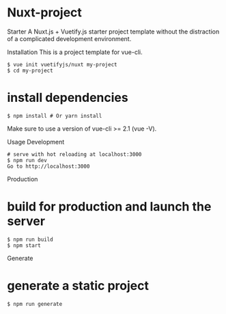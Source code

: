 # Nuxt-project

Starter
A Nuxt.js + Vuetify.js starter project template without the distraction of a complicated development environment.

Installation
This is a project template for vue-cli.
```
$ vue init vuetifyjs/nuxt my-project  
$ cd my-project 
```
# install dependencies
```
$ npm install # Or yarn install

```
Make sure to use a version of vue-cli >= 2.1 (vue -V).

Usage
Development
```
# serve with hot reloading at localhost:3000
$ npm run dev
Go to http://localhost:3000
```
Production

# build for production and launch the server
```
$ npm run build
$ npm start

```
Generate

# generate a static project
```
$ npm run generate
```
